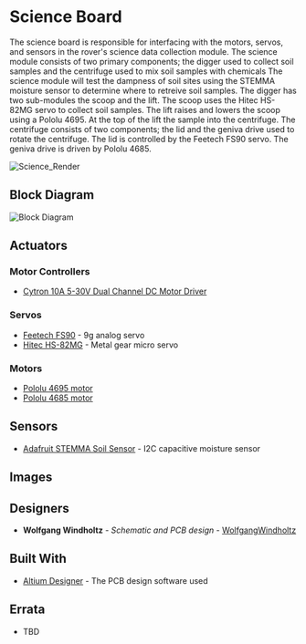 # Science Board

The science board is responsible for interfacing with the motors, servos, and sensors in the rover's science data collection module.
The science module consists of two primary components; the digger used to collect soil samples and the centrifuge used to mix soil samples with chemicals 
The science module will test the dampness of soil sites using the STEMMA moisture sensor to determine where to retreive soil samples.
The digger has two sub-modules the scoop and the lift.
The scoop uses the Hitec HS-82MG servo to collect soil samples.
The lift raises and lowers the scoop using a Pololu 4695.
At the top of the lift the sample into the centrifuge.
The centrifuge consists of two components; the lid and the geniva drive used to rotate the centrifuge.
The lid is controlled by the Feetech FS90 servo.
The geniva drive is driven by Pololu 4685.

![Science_Render](https://github.com/uwrobotics/MarsRover2020-PCB/blob/master/Projects/Science/Rev1/images/Science_Render.jpg)

## Block Diagram

![Block Diagram](https://github.com/uwrobotics/MarsRover2020-PCB/blob/master/Projects/Science/Rev1/images/Science_Block_Diagram.png)

## Actuators

### Motor Controllers

* [Cytron 10A 5-30V Dual Channel DC Motor Driver](https://www.robotshop.com/ca/en/cytron-10a-5-30v-dual-channel-dc-motor-driver.html)

### Servos

* [Feetech FS90](https://www.pololu.com/product/2818) - 9g analog servo
* [Hitec HS-82MG](https://hitecrcd.com/products/servos/micro-and-mini-servos/analog-micro-and-mini-servos/hs-82mg/product) - Metal gear micro servo 

### Motors

* [Pololu 4695 motor](https://www.pololu.com/product/4693)
* [Pololu 4685 motor](https://www.pololu.com/product/4685)

## Sensors

* [Adafruit STEMMA Soil Sensor](https://www.adafruit.com/product/4026) - I2C capacitive moisture sensor

## Images

## Designers

* **Wolfgang Windholtz** - *Schematic and PCB design* - [WolfgangWindholtz](https://github.com/WolfgangWindholtz)

## Built With

* [Altium Designer](https://www.altium.com/) - The PCB design software used

## Errata

* TBD
